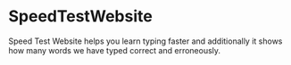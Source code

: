 # SpeedTestWebsite

Speed Test Website helps you learn typing faster and additionally it shows how many words we have typed correct and erroneously.
